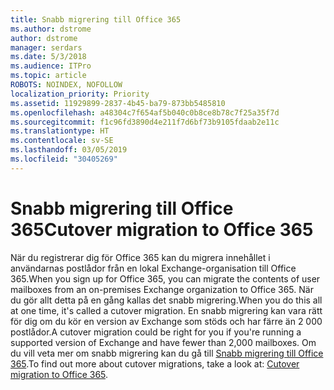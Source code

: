 ```yaml
---
title: Snabb migrering till Office 365
ms.author: dstrome
author: dstrome
manager: serdars
ms.date: 5/3/2018
ms.audience: ITPro
ms.topic: article
ROBOTS: NOINDEX, NOFOLLOW
localization_priority: Priority
ms.assetid: 11929899-2837-4b45-ba79-873bb5485810
ms.openlocfilehash: a48304c7f654af5b040c0b8ce8b78c7f25a35f7d
ms.sourcegitcommit: f1c96fd3890d4e211f7d6bf73b9105fdaab2e11c
ms.translationtype: HT
ms.contentlocale: sv-SE
ms.lasthandoff: 03/05/2019
ms.locfileid: "30405269"
---
```

# <a name="cutover-migrations-to-office-365"></a><span data-ttu-id="952f4-102">Snabb migrering till Office 365</span><span class="sxs-lookup"><span data-stu-id="952f4-102">Cutover migration to Office 365</span></span>

<span data-ttu-id="952f4-103">När du registrerar dig för Office 365 kan du migrera innehållet i användarnas postlådor från en lokal Exchange-organisation till Office 365.</span><span class="sxs-lookup"><span data-stu-id="952f4-103">When you sign up for Office 365, you can migrate the contents of user mailboxes from an on-premises Exchange organization to Office 365.</span></span> <span data-ttu-id="952f4-104">När du gör allt detta på en gång kallas det snabb migrering.</span><span class="sxs-lookup"><span data-stu-id="952f4-104">When you do this all at one time, it's called a cutover migration.</span></span> <span data-ttu-id="952f4-105">En snabb migrering kan vara rätt för dig om du kör en version av Exchange som stöds och har färre än 2 000 postlådor.</span><span class="sxs-lookup"><span data-stu-id="952f4-105">A cutover migration could be right for you if you're running a supported version of Exchange and have fewer than 2,000 mailboxes.</span></span> <span data-ttu-id="952f4-106">Om du vill veta mer om snabb migrering kan du gå till [Snabb migrering till Office 365](https://support.office.com/article/9496e93c-1e59-41a8-9bb3-6e8df0cd81b4.aspx).</span><span class="sxs-lookup"><span data-stu-id="952f4-106">To find out more about cutover migrations, take a look at: [Cutover migration to Office 365](https://support.office.com/article/9496e93c-1e59-41a8-9bb3-6e8df0cd81b4.aspx).</span></span>
  

